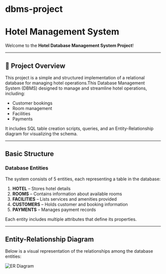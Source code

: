 # dbms-project
# Hotel Management System

Welcome to the **Hotel Database Management System Project**!  



---

## 📌 Project Overview
This project is a simple and structured implementation of a relational database for managing hotel operations.This Database Management System (DBMS) designed to manage and streamline hotel operations, including:

- Customer bookings  
- Room management  
- Facilities  
- Payments  

It includes SQL table creation scripts, queries, and an Entity-Relationship diagram for visualizing the schema.

---

## Basic Structure

### Database Entities

The system consists of 5 entities, each representing a table in the database:

1. **HOTEL** – Stores hotel details  
2. **ROOMS** – Contains information about available rooms  
3. **FACILITIES** – Lists services and amenities provided  
4. **CUSTOMERS** – Holds customer and booking information  
5. **PAYMENTS** – Manages payment records  

Each entity includes multiple attributes that define its properties.

---

##  Entity-Relationship Diagram

Below is a visual representation of the relationships among the database entities:

![ER Diagram](D:\er_model.jpg)
